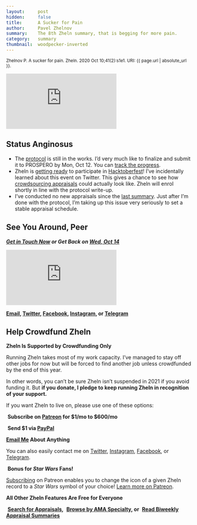 ```yaml
---
layout:     post
hidden:     false
title:      A Sucker for Pain
author:     Pavel Zhelnov
summary:    The 8th Zheln summary, that is begging for more pain.
category:   summary
thumbnail:  woodpecker-inverted
---
```


<small>Zhelnov P. A sucker for pain. Zheln. 2020 Oct 10;41(2):s1e1. URI: {{ page.url | absolute_url }}.</small>

<div class="video-container"><iframe src="https://www.youtube.com/embed/-59jGD4WrmE" frameborder="0" allow="accelerometer; autoplay; clipboard-write; encrypted-media; gyroscope; picture-in-picture" allowfullscreen></iframe></div>

## Status Anginosus

* The [protocol](https://github.com/drzhelnov/zheln.github.io/issues/21) is still in the works. I’d very much like to finalize and submit it to PROSPERO by Mon, Oct 12. You can [track the progress](https://github.com/drzhelnov/zheln.github.io/projects/2).
* Zheln is [getting ready](https://github.com/drzhelnov/zheln.github.io/issues/34) to participate in [Hacktoberfest](https://hacktoberfest.digitalocean.com)! I’ve incidentally learned about this event on Twitter. This gives a chance to see how [crowdsourcing appraisals](https://zheln.com/summary/2020/09/27/2/#bonus) could actually look like. Zheln will enrol shortly in line with the protocol write-up.
* I’ve conducted no new appraisals since the [last summary](https://zheln.com/summary/2020/10/07/1/). Just after I’m done with the protocol, I’m taking up this issue very seriously to set a stable appraisal schedule.

## See You Around, Peer

<i class="far fa-comments"></i> _**[Get in Touch Now](https://twitter.com/drzhelnov) or Get Back on [Wed, Oct 14](https://github.com/drzhelnov/zheln.github.io/milestone/20)**_

<div class="video-container"><iframe src="https://www.youtube.com/embed/1vcZ_xTLiVI" frameborder="0" allow="accelerometer; autoplay; clipboard-write; encrypted-media; gyroscope; picture-in-picture" allowfullscreen></iframe></div>

**[Email](mailto:pavel@zheln.com), [Twitter](https://twitter.com/drzhelnov), [Facebook](https://facebook.com/drzhelnov), [Instagram](https://instagram.com/igzheln), or [Telegram](https://t.me/drzhelnov)**

## Help Crowdfund Zheln

**Zheln Is Supported by Crowdfunding Only**

Running Zheln takes most of my work capacity. I’ve managed to stay off other jobs for now but will be forced to find another job unless crowdfunded by the end of this year.

In other words, you can’t be sure Zheln isn’t suspended in 2021 if you avoid funding it. But **if you donate, I pledge to keep running Zheln in recognition of your support.**

If you want Zheln to live on, please use one of these options:

<i class="fab fa-patreon"></i>&nbsp;**Subscribe on [Patreon](https://patreon.com/zheln) for $1/mo to $600/mo**

<i class="fab fa-cc-paypal"></i>&nbsp;**Send $1 via [PayPal](https://paypal.me/pjelnov)**

<i class="fas fa-envelope"></i> **[Email Me](mailto:pavel@zheln.com) About Anything**

You can also easily contact me on [Twitter](https://twitter.com/drzhelnov), [Instagram](https://instagram.com/igzheln), [Facebook](https://facebook.com/drzhelnov), or [Telegram](https://t.me/drzhelnov).

<i class="far fa-grin-alt"></i>&nbsp;**Bonus for _Star Wars_ Fans!**

[Subscribing](https://patreon.com/zheln) on Patreon enables you to change the icon of a given Zheln record to a _Star Wars_ symbol of your choice! [Learn more on Patreon](https://patreon.com/zheln).

**All Other Zheln Features Are Free for Everyone**

<i class="fa fa-search"></i>&nbsp;**[Search for Appraisals](https://zheln.com/search),** <i class="fas fa-user-md"></i>&nbsp;**[Browse by AMA Specialty](https://zheln.com/browse), or** <i class="fa fa-home"></i>&nbsp;**[Read Biweekly Appraisal Summaries](https://zheln.com)**
